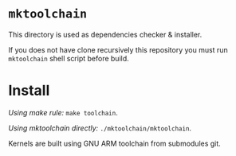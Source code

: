 `mktoolchain`
==============

This directory is used as dependencies checker & installer.

If you does not have clone recursively this repository you must run `mktoolchain` shell script before build.

# Install 

_Using make rule:_ `make toolchain`.

_Using mktoolchain directly:_ `./mktoolchain/mktoolchain`.

Kernels are built using GNU ARM toolchain from submodules git.
